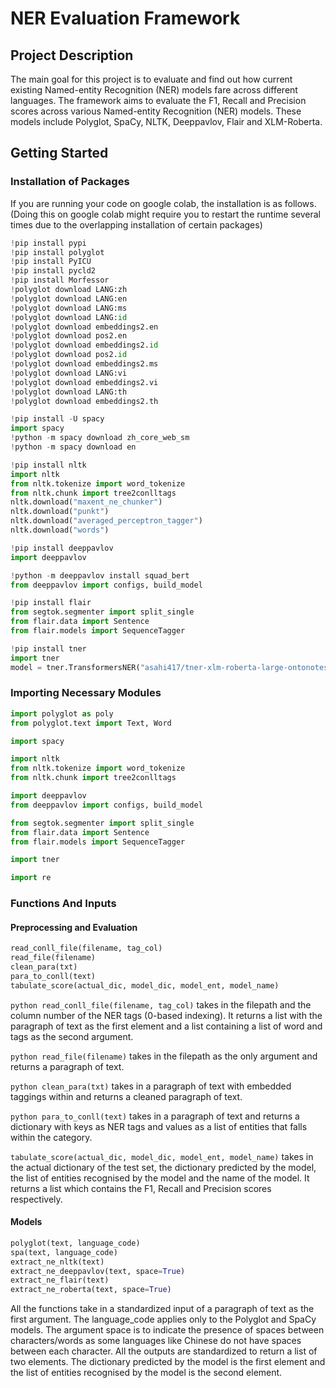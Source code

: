 # NER Evaluation Framework

## Project Description

The main goal for this project is to evaluate and find out how current existing Named-entity Recognition (NER) models fare across different languages. The framework aims to evaluate the F1, Recall and Precision scores across various Named-entity Recognition (NER) models. These models include Polyglot, SpaCy, NLTK, Deeppavlov, Flair and XLM-Roberta.

## Getting Started

### Installation of Packages
If you are running your code on google colab, the installation is as follows.
(Doing this on google colab might require you to restart the runtime several times due to the overlapping installation of certain packages)
```python
!pip install pypi
!pip install polyglot
!pip install PyICU
!pip install pycld2
!pip install Morfessor
!polyglot download LANG:zh
!polyglot download LANG:en
!polyglot download LANG:ms
!polyglot download LANG:id
!polyglot download embeddings2.en
!polyglot download pos2.en
!polyglot download embeddings2.id
!polyglot download pos2.id
!polyglot download embeddings2.ms
!polyglot download LANG:vi
!polyglot download embeddings2.vi
!polyglot download LANG:th
!polyglot download embeddings2.th

!pip install -U spacy
import spacy
!python -m spacy download zh_core_web_sm
!python -m spacy download en

!pip install nltk
import nltk
from nltk.tokenize import word_tokenize
from nltk.chunk import tree2conlltags
nltk.download("maxent_ne_chunker")
nltk.download("punkt")
nltk.download("averaged_perceptron_tagger")
nltk.download("words")

!pip install deeppavlov
import deeppavlov

!python -m deeppavlov install squad_bert
from deeppavlov import configs, build_model

!pip install flair
from segtok.segmenter import split_single
from flair.data import Sentence
from flair.models import SequenceTagger

!pip install tner
import tner
model = tner.TransformersNER("asahi417/tner-xlm-roberta-large-ontonotes5")
```

### Importing Necessary Modules

```python
import polyglot as poly
from polyglot.text import Text, Word

import spacy

import nltk
from nltk.tokenize import word_tokenize
from nltk.chunk import tree2conlltags

import deeppavlov
from deeppavlov import configs, build_model

from segtok.segmenter import split_single
from flair.data import Sentence
from flair.models import SequenceTagger

import tner

import re
```
### Functions And Inputs

#### Preprocessing and Evaluation
```python
read_conll_file(filename, tag_col)
read_file(filename)
clean_para(txt)
para_to_conll(text)
tabulate_score(actual_dic, model_dic, model_ent, model_name)
```

```python read_conll_file(filename, tag_col)``` takes in the filepath and the column number of the NER tags (0-based indexing). It returns a list with the paragraph of text as the first element and a list containing a list of word and tags as the second argument.

```python read_file(filename)``` takes in the filepath as the only argument and returns a paragraph of text.

```python clean_para(txt)``` takes in a paragraph of text with embedded taggings within and returns a cleaned paragraph of text.

```python para_to_conll(text)``` takes in a paragraph of text and returns a dictionary with keys as NER tags and values as a list of entities that falls within the category.

```tabulate_score(actual_dic, model_dic, model_ent, model_name)``` takes in the actual dictionary of the test set, the dictionary predicted by the model, the list of entities recognised by the model and the name of the model. It returns a list which contains the F1, Recall and Precision scores respectively.

#### Models
```python
polyglot(text, language_code)
spa(text, language_code)
extract_ne_nltk(text)
extract_ne_deeppavlov(text, space=True)
extract_ne_flair(text)
extract_ne_roberta(text, space=True)
```

All the functions take in a standardized input of a paragraph of text as the first argument. The language_code applies only to the Polyglot and SpaCy models. The argument space is to indicate the presence of spaces between characters/words as some languages like Chinese do not have spaces between each character. All the outputs are standardized to return a list of two elements. The dictionary predicted by the model is the first element and the list of entities recognised by the model is the second element.

